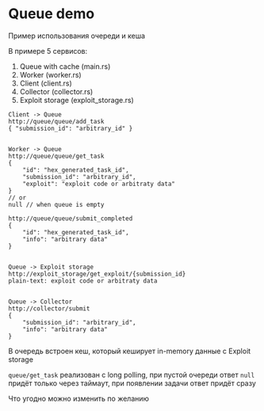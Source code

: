 # Queue demo

Пример использования очереди и кеша

В примере 5 сервисов:
1. Queue with cache (main.rs)
2. Worker (worker.rs)
3. Client (client.rs)
4. Collector (collector.rs)
5. Exploit storage (exploit_storage.rs)

```
Client -> Queue
http://queue/queue/add_task
{ "submission_id": "arbitrary_id" }


Worker -> Queue
http://queue/queue/get_task
{
    "id": "hex_generated_task_id",
    "submission_id": "arbitrary_id",
    "exploit": "exploit code or arbitraty data"
}
// or
null // when queue is empty

http://queue/queue/submit_completed
{
    "id": "hex_generated_task_id",
    "info": "arbitrary data"
}


Queue -> Exploit storage
http://exploit_storage/get_exploit/{submission_id}
plain-text: exploit code or arbitraty data


Queue -> Collector
http://collector/submit
{
    "submission_id": "arbitrary_id",
    "info": "arbitrary data"
}
```

В очередь встроен кеш, который кеширует in-memory данные с Exploit storage

`queue/get_task` реализован с long polling, при пустой очереди ответ `null` придёт только через таймаут, при появлении задачи ответ придёт сразу

Что угодно можно изменить по желанию
